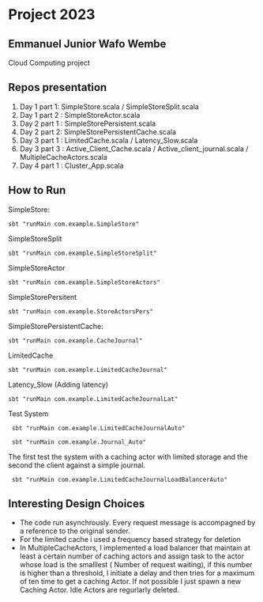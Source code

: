 # Project 2023
## Emmanuel Junior Wafo Wembe
Cloud Computing project
## Repos presentation 
1. Day 1 part 1: SimpleStore.scala / SimpleStoreSplit.scala
2. Day 1 part 2 : SimpleStoreActor.scala
3. Day 2 part 1 : SimpleStorePersistent.scala
4. Day 2 part 2: SimpleStorePersistentCache.scala
2. Day 3 part 1 : LimitedCache.scala / Latency_Slow.scala 
3. Day 3 part 3 : Active_Client_Cache.scala / Active_client_journal.scala / MultipleCacheActors.scala
4. Day 4 part 1 : Cluster_App.scala

## How to Run 

SimpleStore:

    sbt "runMain com.example.SimpleStore"

SimpleStoreSplit

    sbt "runMain com.example.SimpleStoreSplit"
    
SimpleStoreActor

    sbt "runMain com.example.SimpleStoreActors"
    
SimpleStorePersitent

    sbt "runMain com.example.StoreActorsPers"
    
SimpleStorePersistentCache:

    sbt "runMain com.example.CacheJournal"

LimitedCache 

    sbt "runMain com.example.LimitedCacheJournal"

Latency_Slow (Adding latency)
    
    sbt "runMain com.example.LimitedCacheJournalLat"
    
Test System 
 
     sbt "runMain com.example.LimitedCacheJournalAuto"
    
     sbt "runMain com.example.Journal_Auto"
     
The first test the system with a caching actor with limited storage and the second the client against a simple journal.

     sbt "runMain com.example.LimitedCacheJournalLoadBalancerAuto"
     

## Interesting Design Choices 
 
+ The code run asynchrously.  Every request message is accompagned by a reference to the original sender.
+ For the limited cache i used a frequency based strategy for deletion
+ In MultipleCacheActors, I implemented a load balancer that maintain at least a certain number of caching actors and assign task to the actor whose load is the smalllest ( Number of request waiting), if this number is higher than a threshold, I initiate a delay and then tries for a maximum of ten time to get a caching Actor. If not possible I just spawn a new Caching Actor. Idle Actors are regurlarly deleted. 


